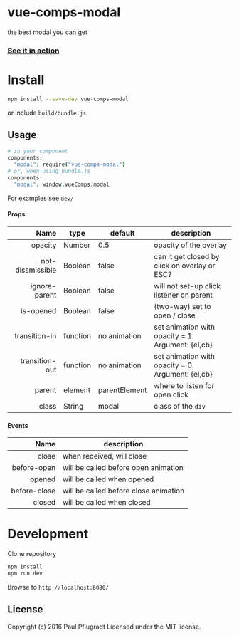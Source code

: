 # vue-comps-modal

the best modal you can get

### [See it in action](https://vue-comps.github.io/vue-comps-modal)

# Install

```sh
npm install --save-dev vue-comps-modal
```
or include `build/bundle.js`

## Usage
```coffee
# in your component
components:
  "modal": require("vue-comps-modal")
# or, when using bundle.js
components:
  "modal": window.vueComps.modal
```

For examples see `dev/`

#### Props
| Name | type | default | description |
| ---:| --- | ---| --- |
| opacity | Number | 0.5 | opacity of the overlay |
| not-dissmissible | Boolean | false | can it get closed by click on overlay or ESC? |
| ignore-parent | Boolean | false | will not set-up click listener on parent |
| is-opened | Boolean | false | (two-way) set to open / close |
| transition-in | function | no animation | set animation with opacity = 1. Argument: {el,cb} |
| transition-out | function | no animation | set animation with opacity = 0. Argument: {el,cb} |
| parent | element | parentElement | where to listen for open click |
| class | String | modal | class of the `div`|


#### Events
| Name |  description |
| ---:| --- |
| close |  when received, will close |
| before-open | will be called before open animation |
| opened |  will be called when opened |
| before-close |  will be called before close animation |
| closed |  will be called when closed |


# Development
Clone repository
```sh
npm install
npm run dev
```
Browse to `http://localhost:8080/`

## License
Copyright (c) 2016 Paul Pflugradt
Licensed under the MIT license.

